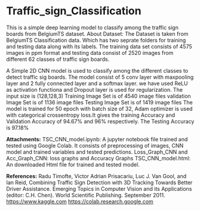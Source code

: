 # Traffic_sign_Classification
This is a simple deep learning model to classify among the traffic sign boards from BelgiumTS dataset. 
About Dataset: The Dataset is taken from BelgiumTS Classification data. Which has two seprate folders for training and testing data along with its labels. The training data set consists of 4575 images in ppm format and testing data consist of 2520 images from different 62 classes of traffic sign boards.

A Simple 2D CNN model is used to classify among the different classes to detect traffic sig boards. The model consist of 5 conv layer with maxpooling layer and 2 fully connected layer and a softmax layer. we have used ReLU as activation functiona and Dropout layer is used for regularization. 
The input size is (128,128,3)
Training Image Set is of 4540 image files
validation Image Set is of 1136 image files
Testing Image Set is of 1419 image files
The model is trained for 50 epoch with batch size of 32, Adam optimizer is used with categorical crossentropy loss.It gives the training Accuracy and Validation Accuracy  of 94.67% and 96% respectively.
The Testing Accuracy is 97.18% 

**Attachments:**
TSC_CNN_model.ipynb: A jupyter notebook file trained and tested using Google Colab. It consists of preprocessing of images, CNN model and trained variables and tested predictions.
Loss_Graph_CNN and Acc_Graph_CNN: loss graphs and Accuracy Graphs
TSC_CNN_model.html: An downloaded Html file for trained and tested model.

**References:**
Radu Timofte, Victor Adrian Prisacariu, Luc J. Van Gool, and Ian Reid, Combining Traffic Sign Detection with 3D Tracking Towards Better Driver Assistance. Emerging Topics in Computer Vision and its Applications (editor: C.H. Chen). World Scientific Publishing. September 2011.
https://www.kaggle.com
https://colab.research.google.com
